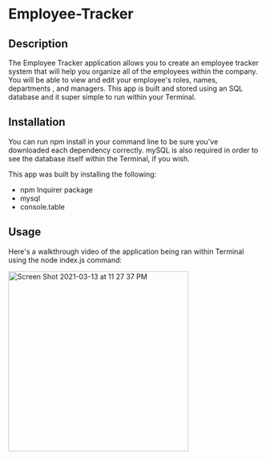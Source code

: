 # Employee-Tracker

## Description

The Employee Tracker application allows you to create an employee tracker system that will help you organize all of the employees within the company. You will be able to view and edit your employee's roles, names, departments , and managers. This app is built and stored using an SQL database and it super simple to run within your Terminal. 

## Installation
You can run npm install in your command line to be sure you've downloaded each dependency correctly. mySQL is also required in order to see the database itself within the Terminal, if you wish.

This app was built by installing the following:
* npm Inquirer package
* mysql
* console.table

## Usage
Here's a walkthrough video of the application being ran within Terminal using the node index.js command: 


<img width="359" alt="Screen Shot 2021-03-13 at 11 27 37 PM" src="https://user-images.githubusercontent.com/40181569/111058562-15eef300-8455-11eb-8b27-d34dfe6d828e.png">
